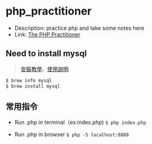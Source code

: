 # php_practitioner

- Description: practice php and take some notes here
- Link: [The PHP Practitioner](https://laracasts.com/series/php-for-beginners)


## Need to install mysql

> [安裝教學](https://www.positronx.io/how-to-install-mysql-on-mac-configure-mysql-in-terminal/)、[使用說明](https://www.positronx.io/how-to-install-mysql-on-mac-configure-mysql-in-terminal/)

```bash
$ brew info mysql
$ brew install mysql
```

## 常用指令

- Run .php in terminal（ex:index.php)
`$ php index.php`

- Run .php in browser
`$ php -S localhost:8888`


